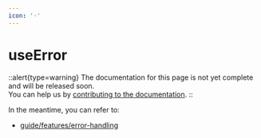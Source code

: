 ```yaml
---
icon: '◦'
---
```


# useError

::alert{type=warning}
The documentation for this page is not yet complete and will be released soon.<br>
You can help us by [contributing to the documentation](/community/documentation).
::

In the meantime, you can refer to:

- [guide/features/error-handling](/guide/features/error-handling)
